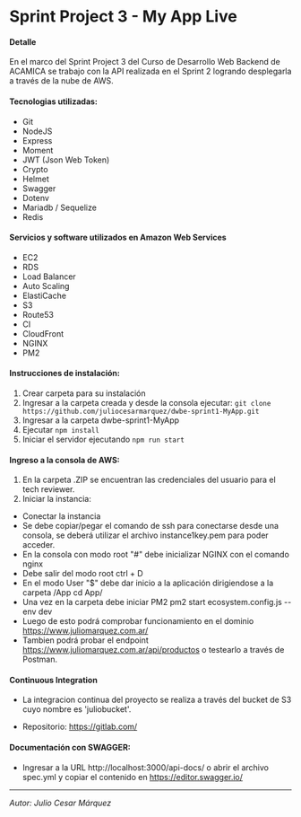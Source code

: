 # Sprint Project 3 - My App Live

#### Detalle

En el marco del Sprint Project 3 del Curso de Desarrollo Web Backend de ACAMICA se trabajo con la API realizada en el Sprint 2 logrando desplegarla a través de la nube de AWS.

#### Tecnologias utilizadas:

* Git
* NodeJS
* Express
* Moment
* JWT (Json Web Token)
* Crypto
* Helmet
* Swagger
* Dotenv
* Mariadb / Sequelize
* Redis

#### Servicios y software utilizados en Amazon Web Services

* EC2
* RDS
* Load Balancer
* Auto Scaling
* ElastiCache
* S3
* Route53
* CI
* CloudFront
* NGINX
* PM2

#### Instrucciones de instalación:

1. Crear carpeta para su instalación
2. Ingresar a la carpeta creada y desde la consola ejecutar:
    `git clone https://github.com/juliocesarmarquez/dwbe-sprint1-MyApp.git`
3. Ingresar a la carpeta dwbe-sprint1-MyApp 
4. Ejecutar `npm install`
5. Iniciar el servidor ejecutando `npm run start`

#### Ingreso a la consola de AWS:
1. En la carpeta .ZIP se encuentran las credenciales del usuario para el tech reviewer.
2. Iniciar la instancia:
* Conectar la instancia
* Se debe copiar/pegar el comando de ssh para conectarse desde una consola, se deberá utilizar el archivo instance1key.pem para poder acceder.
* En la consola con modo root "#" debe inicializar NGINX con el comando nginx
* Debe salir del modo root 
 ctrl + D
* En el modo User "$" debe dar inicio a la aplicación dirigiendose a la carpeta /App
 cd App/
* Una vez en la carpeta debe iniciar PM2
 pm2 start ecosystem.config.js --env dev
* Luego de esto podrá comprobar funcionamiento en el dominio https://www.juliomarquez.com.ar/ 
* Tambien podrá probar el endpoint https://www.juliomarquez.com.ar/api/productos o testearlo a través de Postman.

#### Continuous Integration
* La integracion continua del proyecto se realiza a través del bucket de S3 cuyo nombre es 'juliobucket'.

* Repositorio: https://gitlab.com/

#### Documentación con SWAGGER:
* Ingresar a la URL http://localhost:3000/api-docs/ o abrir el archivo spec.yml y copiar el contenido en https://editor.swagger.io/

---
*Autor: Julio Cesar Márquez*